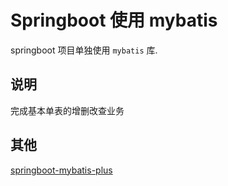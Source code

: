 # Springboot 使用 mybatis

springboot 项目单独使用 `mybatis` 库.

## 说明

完成基本单表的增删改查业务

## 其他

[springboot-mybatis-plus](../boot-mybatis-plus/README.md)